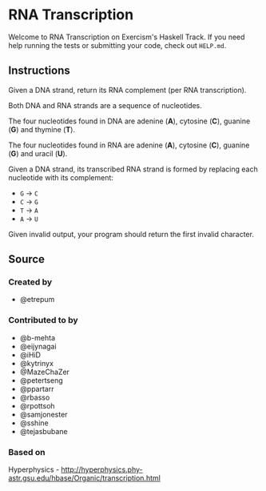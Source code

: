 # RNA Transcription

Welcome to RNA Transcription on Exercism's Haskell Track.
If you need help running the tests or submitting your code, check out `HELP.md`.

## Instructions

Given a DNA strand, return its RNA complement (per RNA transcription).

Both DNA and RNA strands are a sequence of nucleotides.

The four nucleotides found in DNA are adenine (**A**), cytosine (**C**),
guanine (**G**) and thymine (**T**).

The four nucleotides found in RNA are adenine (**A**), cytosine (**C**),
guanine (**G**) and uracil (**U**).

Given a DNA strand, its transcribed RNA strand is formed by replacing
each nucleotide with its complement:

* `G` -> `C`
* `C` -> `G`
* `T` -> `A`
* `A` -> `U`

Given invalid output, your program should return the first invalid character.

## Source

### Created by

- @etrepum

### Contributed to by

- @b-mehta
- @eijynagai
- @iHiD
- @kytrinyx
- @MazeChaZer
- @petertseng
- @ppartarr
- @rbasso
- @rpottsoh
- @samjonester
- @sshine
- @tejasbubane

### Based on

Hyperphysics - http://hyperphysics.phy-astr.gsu.edu/hbase/Organic/transcription.html